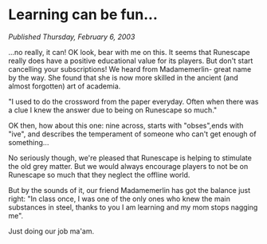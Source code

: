 # Learning can be fun...
*Published Thursday, February 6, 2003*

...no really, it can! OK look, bear with me on this. It seems that Runescape really does have a positive educational value for its players. But don't start cancelling your subscriptions! We heard from Madamemerlin- great name by the way. She found that she is now more skilled in the ancient (and almost forgotten) art of academia.

"I used to do the crossword from the paper everyday. Often when there was a clue I knew the answer due to being on Runescape so much."

OK then, how about this one: nine across, starts with "obses",ends with "ive", and describes the temperament of someone who can't get enough of something...

No seriously though, we're pleased that Runescape is helping to stimulate the old grey matter. But we would always encourage players to not be on Runescape so much that they neglect the offline world.

But by the sounds of it, our friend Madamemerlin has got the balance just right: "In class once, I was one of the only ones who knew the main substances in steel, thanks to you I am learning and my mom stops nagging me".

Just doing our job ma'am.

